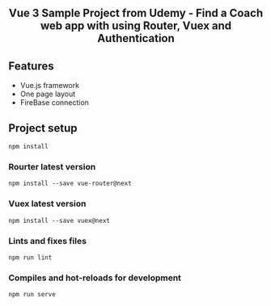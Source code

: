 <h2 align="center">Vue 3 Sample Project from Udemy - Find a Coach web app with using Router, Vuex and Authentication </h2>



## Features
- Vue.js framework 
- One page layout 
- FireBase connection



## Project setup
```
npm install
```


### Rourter latest version
```
npm install --save vue-router@next
```


### Vuex latest version
```
npm install --save vuex@next
```


### Lints and fixes files
```
npm run lint
```


### Compiles and hot-reloads for development
```
npm run serve
```
